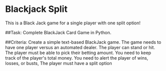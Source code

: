 # Blackjack Split
This is a Black Jack game for a single player with one split option!

##Task: Complete BlackJack Card Game in Python.

##Criteria: Create a simple text-based BlackJack game. The game needs to have one player versus an automated dealer. The player can stand or hit. The player must be able to pick their betting amount. You need to keep track of the player's total money. You need to alert the player of wins, losses, or busts, The player must have a split option
